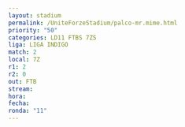 ```yaml
---
layout: stadium
permalink: /UniteForzeStadium/palco-mr.mime.html
priority: "50"
categories: LD11 FTBS 7ZS
liga: LIGA INDIGO
match: 2
local: 7Z
r1: 2
r2: 0
out: FTB
stream: 
hora: 
fecha: 
ronda: "11"
---
```

